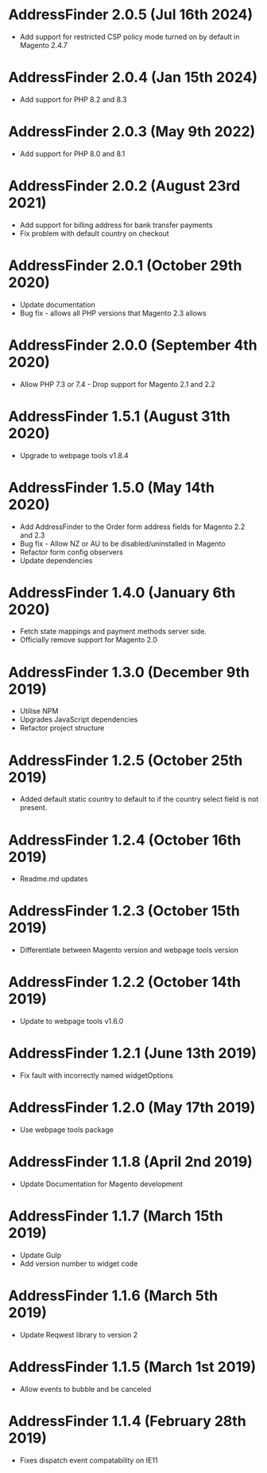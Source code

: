 # AddressFinder 2.0.5 (Jul 16th 2024)
* Add support for restricted CSP policy mode turned on by default in Magento 2.4.7

# AddressFinder 2.0.4 (Jan 15th 2024)
* Add support for PHP 8.2 and 8.3

# AddressFinder 2.0.3 (May 9th 2022)
* Add support for PHP 8.0 and 8.1

# AddressFinder 2.0.2 (August 23rd 2021)
* Add support for billing address for bank transfer payments
* Fix problem with default country on checkout

# AddressFinder 2.0.1 (October 29th 2020)
* Update documentation
* Bug fix - allows all PHP versions that Magento 2.3 allows

# AddressFinder 2.0.0 (September 4th 2020)
* Allow PHP 7.3 or 7.4 - Drop support for Magento 2.1 and 2.2

# AddressFinder 1.5.1 (August 31th 2020)
* Upgrade to webpage tools v1.8.4

# AddressFinder 1.5.0 (May 14th 2020)
* Add AddressFinder to the Order form address fields for Magento 2.2 and 2.3
* Bug fix - Allow NZ or AU to be disabled/uninstalled in Magento
* Refactor form config observers
* Update dependencies

# AddressFinder 1.4.0 (January 6th 2020)
* Fetch state mappings and payment methods server side.
* Officially remove support for Magento 2.0

# AddressFinder 1.3.0 (December 9th 2019)
* Utilise NPM
* Upgrades JavaScript dependencies
* Refactor project structure

# AddressFinder 1.2.5 (October 25th 2019)
* Added default static country to default to if the country select field is not present.

# AddressFinder 1.2.4 (October 16th 2019)
* Readme.md updates

# AddressFinder 1.2.3 (October 15th 2019)
* Differentiate between Magento version and webpage tools version

# AddressFinder 1.2.2 (October 14th 2019)
* Update to webpage tools v1.6.0

# AddressFinder 1.2.1 (June 13th 2019)
* Fix fault with incorrectly named widgetOptions

# AddressFinder 1.2.0 (May 17th 2019)
* Use webpage tools package

# AddressFinder 1.1.8 (April 2nd 2019)
* Update Documentation for Magento development

# AddressFinder 1.1.7 (March 15th 2019)
* Update Gulp
* Add version number to widget code

# AddressFinder 1.1.6 (March 5th 2019)
* Update Reqwest library to version 2

# AddressFinder 1.1.5 (March 1st 2019)
* Allow events to bubble and be canceled

# AddressFinder 1.1.4 (February 28th 2019)
* Fixes dispatch event compatability on IE11
